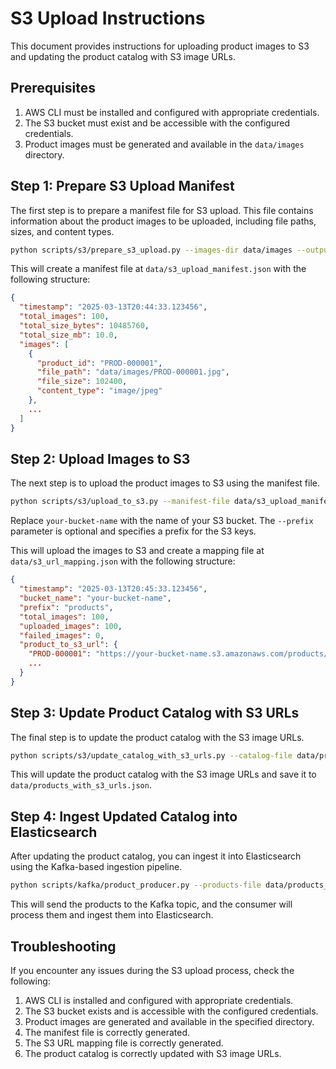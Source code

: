 # S3 Upload Instructions

This document provides instructions for uploading product images to S3 and updating the product catalog with S3 image URLs.

## Prerequisites

1. AWS CLI must be installed and configured with appropriate credentials.
2. The S3 bucket must exist and be accessible with the configured credentials.
3. Product images must be generated and available in the `data/images` directory.

## Step 1: Prepare S3 Upload Manifest

The first step is to prepare a manifest file for S3 upload. This file contains information about the product images to be uploaded, including file paths, sizes, and content types.

```bash
python scripts/s3/prepare_s3_upload.py --images-dir data/images --output-file data/s3_upload_manifest.json
```

This will create a manifest file at `data/s3_upload_manifest.json` with the following structure:

```json
{
  "timestamp": "2025-03-13T20:44:33.123456",
  "total_images": 100,
  "total_size_bytes": 10485760,
  "total_size_mb": 10.0,
  "images": [
    {
      "product_id": "PROD-000001",
      "file_path": "data/images/PROD-000001.jpg",
      "file_size": 102400,
      "content_type": "image/jpeg"
    },
    ...
  ]
}
```

## Step 2: Upload Images to S3

The next step is to upload the product images to S3 using the manifest file.

```bash
python scripts/s3/upload_to_s3.py --manifest-file data/s3_upload_manifest.json --bucket-name your-bucket-name --prefix products
```

Replace `your-bucket-name` with the name of your S3 bucket. The `--prefix` parameter is optional and specifies a prefix for the S3 keys.

This will upload the images to S3 and create a mapping file at `data/s3_url_mapping.json` with the following structure:

```json
{
  "timestamp": "2025-03-13T20:45:33.123456",
  "bucket_name": "your-bucket-name",
  "prefix": "products",
  "total_images": 100,
  "uploaded_images": 100,
  "failed_images": 0,
  "product_to_s3_url": {
    "PROD-000001": "https://your-bucket-name.s3.amazonaws.com/products/PROD-000001.jpg",
    ...
  }
}
```

## Step 3: Update Product Catalog with S3 URLs

The final step is to update the product catalog with the S3 image URLs.

```bash
python scripts/s3/update_catalog_with_s3_urls.py --catalog-file data/products.json --s3-url-mapping-file data/s3_url_mapping.json --output-file data/products_with_s3_urls.json
```

This will update the product catalog with the S3 image URLs and save it to `data/products_with_s3_urls.json`.

## Step 4: Ingest Updated Catalog into Elasticsearch

After updating the product catalog, you can ingest it into Elasticsearch using the Kafka-based ingestion pipeline.

```bash
python scripts/kafka/product_producer.py --products-file data/products_with_s3_urls.json
```

This will send the products to the Kafka topic, and the consumer will process them and ingest them into Elasticsearch.

## Troubleshooting

If you encounter any issues during the S3 upload process, check the following:

1. AWS CLI is installed and configured with appropriate credentials.
2. The S3 bucket exists and is accessible with the configured credentials.
3. Product images are generated and available in the specified directory.
4. The manifest file is correctly generated.
5. The S3 URL mapping file is correctly generated.
6. The product catalog is correctly updated with S3 image URLs.

